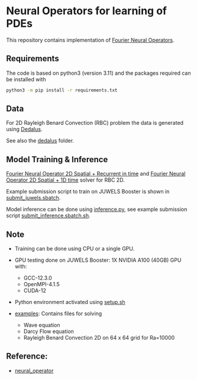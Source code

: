 # Neural Operators for learning of PDEs

This repository contains implementation of [Fourier Neural Operators](https://arxiv.org/abs/2010.08895).

## Requirements
The code is based on python3 (version 3.11) and the packages required can be installed with
```bash
python3 -m pip install -r requirements.txt
```

## Data

For 2D Rayleigh Benard Convection (RBC) problem the data is generated using [Dedalus](https://dedalus-project.readthedocs.io/en/latest/pages/examples/ivp_2d_rayleigh_benard.html).

See also the [dedalus](./dedalus/) folder.


## Model Training & Inference

[Fourier Neural Operator 2D Spatial + Recurrent in time](./fnop/models/fno2d_recurrent.py) and [Fourier Neural Operator 2D Spatial + 1D time](./fnop/models/fno3d.py) solver for RBC 2D.

Example submission script to train on JUWELS Booster is shown in [submit_juwels.sbatch](./launch_scripts/submit_juwels.sbatch.sh).

Model inference can be done using [inference.py](./fnop/inference/inference.py), see example submission script [submit_inference.sbatch.sh](./launch_scripts/submit_inference.sbatch.sh).

## Note

- Training can be done using CPU or a single GPU.

- GPU testing done on JUWELS Booster: 1X NVIDIA A100 (40GB) GPU with:
	- GCC-12.3.0 
	- OpenMPI-4.1.5 
	- CUDA-12 

- Python environment activated using [setup.sh](./setup.sh)
- [examples](./examples/): Contains files for solving 
	- Wave equation
	- Darcy Flow equation
	- Rayleigh Benard Convection 2D on 64 x 64 grid for Ra=10000 
	
## Reference:

- [neural_operator](https://github.com/neuraloperator/neuraloperator.git)